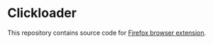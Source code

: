 # Clickloader
This repository contains source code for [Firefox browser extension](https://addons.mozilla.org/en-US/firefox/addon/clickloader/).